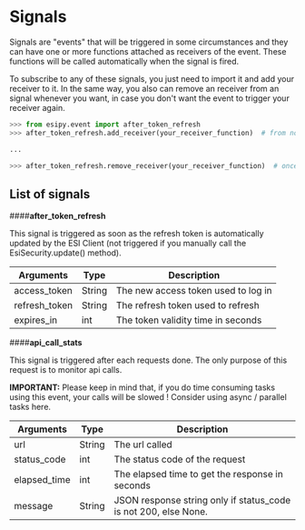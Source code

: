 # Signals

Signals are "events" that will be triggered in some circumstances and they can have one or more functions attached as receivers of the event.
These functions will be called automatically when the signal is fired.

To subscribe to any of these signals, you just need to import it and add your receiver to it. In the same way, you also can remove an receiver from an signal whenever you want, in case you don't want the event to trigger your receiver again.


```python
>>> from esipy.event import after_token_refresh
>>> after_token_refresh.add_receiver(your_receiver_function)  # from now, your_receiver_function will be triggered with this signal

...

>>> after_token_refresh.remove_receiver(your_receiver_function)  # once you do this, your_receiver_function will never be triggered, unless you add it again
```



## List of signals
####__after_token_refresh__

This signal is triggered as soon as the refresh token is automatically updated by the ESI Client (not triggered if you manually call the EsiSecurity.update() method).

Arguments | Type | Description
--- | --- | ---
access_token | String | The new access token used to log in
refresh_token | String | The refresh token used to refresh
expires_in | int | The token validity time in seconds

####__api_call_stats__

This signal is triggered after each requests done. The only purpose of this request is to monitor api calls. 

__IMPORTANT:__ Please keep in mind that, if you do time consuming tasks using this event, your calls will be slowed ! Consider using async / parallel tasks here.

Arguments | Type | Description
--- | --- | ---
url | String | The url called
status_code | int | The status code of the request
elapsed_time | int | The elapsed time to get the response in seconds
message | String | JSON response string only if status_code is not 200, else None.
